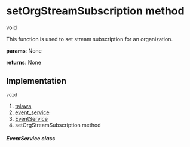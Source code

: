 
<div>

# setOrgStreamSubscription method

</div>


void 



This function is used to set stream subscription for an organization.

**params**: None

**returns**: None



## Implementation

``` language-dart
void  
```







1.  [talawa](../../index.md)
2.  [event_service](../../services_event_service/)
3.  [EventService](../../services_event_service/EventService-class.md)
4.  setOrgStreamSubscription method

##### EventService class







